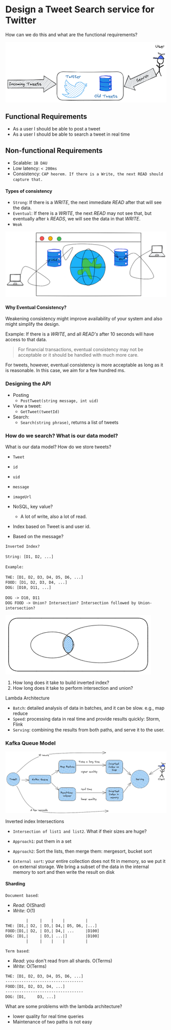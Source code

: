 # Design a Tweet Search service for Twitter

How can we do this and what are the functional requirements?

![Tweet Search Diagram](../../../../images/outco_systems/outco_tweet_search_1.png)

## Functional Requirements

* As a user I should be able to post a tweet
* As a user I should be able to search a tweet in real time

## Non-functional Requirements

* Scalable: `1B DAU`
* Low latency: `< 200ms`
* Consistency: `CAP heorem. If there is a Write, the next READ should capture that.`

#### Types of consistency

* `Strong`: If there is a *WRITE*, the next immediate *READ* after that will see the data.
* `Eventual`: If there is a *WRITE*, the next *READ* may not see that, but
  eventually after `k` *READS*, we will see the data in that *WRITE*.
* `Weak`

![Connecting across the world](../../../../images/outco_systems/outco_tweet_search_us_to_eu.png)

#### Why Eventual Consistency?

Weakening consistency might improve availability of your system and also
might simplify the design.

Example: If there is a *WRITE*, and all *READ's* after 10 seconds will have
access to that data.

> For financial transactions, eventual consistency may not be acceptable
or it should be handled with much more care.

For tweets, however, eventual consistency is more acceptable as long as
it is reasonable. In this case, we aim for a few hundred ms.

### Designing the API

* Posting
  - `PostTweet(string message, int uid)`
* View a tweet:
  - `GetTweet(tweetId)`
* Search:
  - `Search(string phrase)`, returns a list of tweets

### How do we search? What is our data model?

What is our data model? How do we store tweets?

* `Tweet`
* `id`
* `uid`
* `message`
* `imageUrl`

* NoSQL, key value?
  - A lot of write, also a lot of read.

* Index based on Tweet is and user id.

* Based on the message?

```
Inverted Index?

String: [D1, D2, ...]

Example:

THE: [D1, D2, D3, D4, D5, D6, ...]
FOOD: [D1, D2, D3, D4, ...]
DOG: [D10, D11, ...]

DOG -> D10, D11
DOG FOOD -> Union? Intersection? Intersection followed by Union-intersection?
```

![Union intersection](../../../../images/outco_systems/outco_tweet_search_union_intersection.png)

1. How long does it take to build inverted index?
2. How long does it take to perform intersection and union?

Lambda Architecture

* `Batch`: detailed analysis of data in batches, and it can be slow. e.g.,
  map reduce
* `Speed`: processing data in real time and provide results quickly:
  Storm, Flink
* `Serving`: combining the results from both paths, and serve it to the
  user.


### Kafka Queue Model

![Kafka Queue Model](../../../../images/outco_systems/outco_tweet_search_kafka_queue_model.png)


Inverted index
Intersections

* `Intersection of list1 and list2`. What if their sizes are huge?
* `Approach1`: put them in a set
* `Approach2`: Sort the lists, then merge them: mergesort, bucket sort

* `External sort`: your entire collection does not fit in memory, so we put
it on external storage. We bring a subset of the data in the internal
memory to sort and then write the result on disk

#### Sharding

`Document based`:

* *Read*: O(Shard)
* *Write*: O(1)

```
         |     |    |    |         |
THE: [D1,| D2, | D3,| D4,| D5, D6, |...]
FOOD:[D1,| D2, | D3,| D4,| ...     |D100]
DOG: [D1,|     | D3,| ...|]        |D100]
         |     |    |    |         |
```

`Term based`:

* *Read*: you don't read from all shards. O(Terms)
* *Write*: O(Terms)

```
THE: [D1, D2, D3, D4, D5, D6, ...]
----------------------------------
FOOD:[D1, D2, D3, D4, ...]
----------------------------------
DOG: [D1,     D3, ...]
```

What are some problems with the lambda architecture?

* lower quality for real time queries
* Maintenance of two paths is not easy
